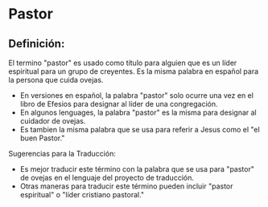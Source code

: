# Pastor

## Definición: 

El termino "pastor" es usado como título para alguien que es un líder espiritual para un grupo de creyentes. Es la misma palabra en español para la persona que cuida ovejas.

* En versiones en español,  la  palabra "pastor" solo ocurre una vez en el libro de Efesios para designar al líder de una congregación.
* En algunos lenguages,  la palabra "pastor" es la misma para designar al cuidador de ovejas.
* Es tambien la misma palabra que se usa para referir a Jesus como el "el buen Pastor."

Sugerencias para la Traducción:

* Es mejor traducir este término con la palabra que se usa para "pastor" de ovejas en el lenguaje del proyecto de traducción.
* Otras maneras para traducir este término pueden incluir "pastor espiritual" o  "líder cristiano pastoral."

